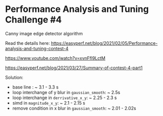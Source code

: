 # Performance Analysis and Tuning Challenge #4

Canny image edge detector algorithm

Read the details here:
https://easyperf.net/blog/2021/02/05/Performance-analysis-and-tuning-contest-4

https://www.youtube.com/watch?v=xvnFfl9LctM

https://easyperf.net/blog/2021/03/27/Summary-of-contest-4-part1

Solution:
* base line : ~ 3.1 - 3.3 s
* loop interchange of y blur in `gaussian_smooth`:  ~ 2.5s
* loop interchange in `derrivative_x_y`:  ~ 2.25 - 2.3 s
* simd in `magnitude_x_y`:  ~ 2.1 - 2.15 s
* remove condition in x blur in `gaussian_smooth`:  ~ 2.01 - 2.02s
